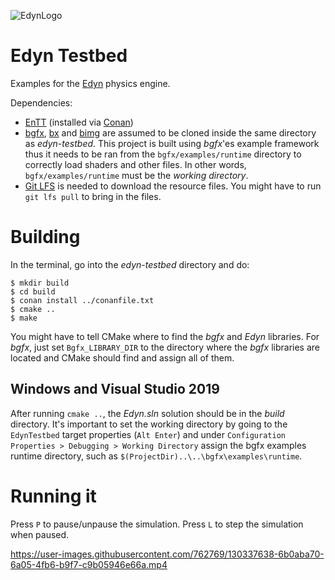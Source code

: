 ![EdynLogo](https://xissburg.com/images/EdynLogo.svg)

# Edyn Testbed

Examples for the [Edyn](https://github.com/xissburg/edyn) physics engine.

Dependencies:
- [EnTT](https://github.com/skypjack/entt) (installed via [Conan](https://conan.io/))
- [bgfx](https://github.com/bkaradzic/bgfx), [bx](https://github.com/bkaradzic/bx) and [bimg](https://github.com/bkaradzic/bimg) are assumed to be cloned inside the same directory as _edyn-testbed_. This project is built using _bgfx_'es example framework thus it needs to be ran from the `bgfx/examples/runtime` directory to correctly load shaders and other files. In other words, `bgfx/examples/runtime` must be the _working directory_.
- [Git LFS](https://git-lfs.github.com/) is needed to download the resource files. You might have to run `git lfs pull` to bring in the files.

# Building

In the terminal, go into the _edyn-testbed_ directory and do:

```
$ mkdir build
$ cd build
$ conan install ../conanfile.txt
$ cmake ..
$ make
```

You might have to tell CMake where to find the _bgfx_ and _Edyn_ libraries. For _bgfx_, just set `Bgfx_LIBRARY_DIR` to the directory where the _bgfx_ libraries are located and CMake should find and assign all of them.

## Windows and Visual Studio 2019

After running `cmake ..`, the _Edyn.sln_ solution should be in the _build_ directory. It's important to set the working directory by going to the `EdynTestbed` target properties (`Alt Enter`) and under `Configuration Properties > Debugging > Working Directory` assign the bgfx examples runtime directory, such as `$(ProjectDir)..\..\bgfx\examples\runtime`.

# Running it

Press `P` to pause/unpause the simulation. Press `L` to step the simulation when paused.

https://user-images.githubusercontent.com/762769/130337638-6b0aba70-6a05-4fb6-b9f7-c9b05946e66a.mp4
